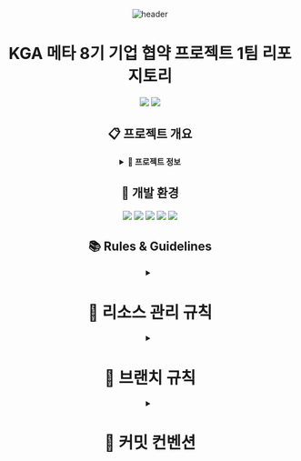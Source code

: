 <div align="center">

![header](https://capsule-render.vercel.app/api?type=transparent&color=39FF14&height=150&section=header&text=Project%20DM&fontSize=50&animation=fadeIn&fontColor=39FF14&desc=KGAMeta8th%20CompanyContractProject&descSize=25&descAlignY=75)

# KGA 메타 8기 기업 협약 프로젝트 1팀 리포지토리

<p align="center">
  <!-- 프로젝트에 맞는 뱃지로 교체하세요 -->
  <img src="https://img.shields.io/badge/Unity_VR-FF4154?style=for-the-badge&logo=git&VR=white"/>
  <img src="https://img.shields.io/badge/Development-4B32C3?style=for-the-badge&logo=dev.to&logoColor=white"/>
  <!-- 더 많은 뱃지는 https://shields.io/ 에서 생성할 수 있습니다 -->
</p>

## 📋 프로젝트 개요

<details>
<summary><b>📌 프로젝트 정보</b></summary>
<div align="center">

━━━━━━━━━━━━━━━━━━━━━━

### 🎯 프로젝트 분류

#### • Unity XR 을 이용한 VR 리듬게임 프로젝트

━━━━━━━━━━━━━━━━━━━━━━

### 👥 개발 인원

#### • [개발자]

최현성

김진

김현지

류지형

김범희

#### • [기획자]

김성연

이은영

허 웅

최민석

김윤성

━━━━━━━━━━━━━━━━━━━━━━

</div>
</details>

## 🔧 개발 환경

<p align="center">
  <img src="https://img.shields.io/badge/Unity_2020.3.18f1-000000?style=for-the-badge&logo=unity&logoColor=white"/>
  <img src="https://img.shields.io/badge/Visual_Studio-5C2D91?style=for-the-badge&logo=v&logoColor=white"/>
  <img src="https://img.shields.io/badge/VS_Code-007ACC?style=for-the-badge&logo=v&logoColor=white"/>
  <img src="https://img.shields.io/badge/Git-F05032?style=for-the-badge&logo=git&logoColor=white"/>
  <img src="https://img.shields.io/badge/Fork-0052CC?style=for-the-badge&logo=gitkraken&logoColor=white"/>
</p>

## 📚 Rules & Guidelines

<details>
<summary><h1>📁 리소스 관리 규칙</h1></summary>
<div align="center">

### ⚙️ 에셋 관리 규칙

━━━━━━━━━━━━━━━━━━━━━━

#### • 외부 에셋 설치

구글 드라이브의 External 압축파일을 Asset 폴더 내 설치  
 에셋 스토어 패키지는 반드시 팀장과 상의 후 설치

━━━━━━━━━━━━━━━━━━━━━━

#### • 신규 에셋 추가

External 폴더에 임포트 후 압축하여 드라이브 업로드  
 파일명: `External_MMDD_HHMM` (예: External_1227_1800)  
 추가된 에셋 정보를 팀 디스코드에 공유

━━━━━━━━━━━━━━━━━━━━━━

#### • 에셋 네이밍 규칙

영문 사용 (한글 사용 금지)  
 띄어쓰기 대신 카멜케이스 사용  
 프리팹: `Pref_기능명`  
 머티리얼: `Mat_용도명`  
 텍스처: `Tex_용도명`

━━━━━━━━━━━━━━━━━━━━━━

</div>
</details>

<details>
<summary><h1>📝 브랜치 규칙</h1></summary>
<div align="center">

### 🌿 브랜치 관리

━━━━━━━━━━━━━━━━━━━━━━

#### • `main` 브랜치

팀장(최현성) 관리  
 안정적인 빌드 버전만 유지  
 직접 커밋 금지

━━━━━━━━━━━━━━━━━━━━━━

#### • `designers` 브랜치

기획팀 전용 작업 공간  
 기획 문서 및 리소스 관리  
 머지 시 반드시 Pull Request 사용

━━━━━━━━━━━━━━━━━━━━━━

#### • `Dev_'개인이름'` 브랜치

개발자 개인 작업 공간  
 작업 완료 후 main에 PR 요청

━━━━━━━━━━━━━━━━━━━━━━

### 🔄 Pull Request 규칙

#### • PR 생성 시 필수 정보

작업 내용 상세 기술  
 관련 이슈 번호 태그

━━━━━━━━━━━━━━━━━━━━━━

</div>
</details>

<details>
<summary><h1>💬 커밋 컨벤션</h1></summary>
<div align="center">

#### 📝 커밋 메시지 구조

━━━━━━━━━━━━━━━━━━━━━━

#### • 기본 구조

[커밋 유형] 커밋 제목
<br></br>
[Body]

커밋 내용 상세 설명

&nbsp;- 첫 번째 변경 사항

&nbsp;- 두 번째 변경 사항
<br></br>
[Todo]

할일 목록 상세 설명

@할일 카테고리

&nbsp;- 실제 태스크

&nbsp;- (issue)실제 태스크
<br></br>
[Footer]

이슈 번호 참조

&nbsp;- Closes/Fixes #123 (해당 이슈가 자동으로 종료됨)

&nbsp;- Related to #124, #125 (관련 이슈 링크만 걸림, 종료되지 않음)
<br></br>
━━━━━━━━━━━━━━━━━━━━━━

#### • 커밋 타입 종류

| 타입             | 설명                                              |
| ---------------- | ------------------------------------------------- |
| feat             | 새로운 기능 추가                                  |
| fix              | 버그 수정                                         |
| docs             | 문서 수정                                         |
| style            | 코드 포맷팅, 세미콜론 누락, 코드 변경이 없는 경우 |
| refactor         | 코드 리팩토링                                     |
| test             | 테스트 코드 추가                                  |
| chore            | 빌드 업무 수정, 패키지 매니저 수정                |
| design           | UI/UX 디자인 변경                                 |
| comment          | 필요한 주석 추가 및 변경                          |
| rename           | 파일 혹은 폴더명을 수정하거나 옮기는 작업         |
| remove           | 파일을 삭제하는 작업                              |
| !BREAKING CHANGE | 커다란 API 변경                                   |
| !HOTFIX          | 급하게 치명적인 버그를 고치는 경우                |

━━━━━━━━━━━━━━━━━━━━━━

<div align="center">

### • 커밋 메시지 예시

[feat]
실시간 채팅 시스템 구현
<br></br>
[Body]

&nbsp;- 1:1 채팅방 생성 및 관리 기능

&nbsp;- 이모티콘 시스템 통합

&nbsp;- 채팅 히스토리 저장 구현

&nbsp;- 실시간 메시지 알림 기능
<br></br>
[Todo]

&nbsp;- 채팅 메시지 암호화 기능 추가

&nbsp;- 이모티콘 크기 최적화 작업

&nbsp;- 채팅 히스토리 백업 시스템 구현

&nbsp;- 오프라인 메시지 처리 로직 개선

&nbsp;- 채팅방 최대 인원 제한 기능 추가
<br></br>
[Footer]

Closes #128

&nbsp;Related to #125, #126

</div>

━━━━━━━━━━━━━━━━━━━━━━

</div>
</details<details>
<summary><h1>📋 Daily Development Log 사용 설명</h1></summary>
<div align="center">

## 📌 개요

이 GitHub 액션은 커밋 메시지를 기반으로 일일 개발 로그를 자동으로 생성하고 관리합니다. 브랜치별 작업 내역과 TODO 항목을 체계적으로 관리할 수 있습니다.

## 🔧 주요 기능

### ✨ 일일 개발 로그 자동 생성

&nbsp;&nbsp;&nbsp;• 당일 날짜의 개발 로그 이슈 자동 생성<br>
&nbsp;&nbsp;&nbsp;• 브랜치별 커밋 내역 정리<br>
&nbsp;&nbsp;&nbsp;• TODO 항목 관리<br>

### 🌿 브랜치 관리

&nbsp;&nbsp;&nbsp;• 브랜치별 커밋 히스토리 누적<br>
&nbsp;&nbsp;&nbsp;• 커밋 상세 정보 (시간, 작성자, 타입) 표시<br>
&nbsp;&nbsp;&nbsp;• 관련 이슈 연결<br>

### 📝 TODO 관리

&nbsp;&nbsp;&nbsp;• 체크박스 형식의 TODO 항목 관리<br>
&nbsp;&nbsp;&nbsp;• 이전 날짜의 미완료 TODO 자동 이전<br>
&nbsp;&nbsp;&nbsp;• TODO 상태 (완료/미완료) 보존<br>
&nbsp;&nbsp;&nbsp;• 중복 TODO 처리<br>
&nbsp;&nbsp;&nbsp;• @카테고리 문법으로 TODO 항목 분류<br>
&nbsp;&nbsp;&nbsp;• 대소문자 구분 없는 카테고리 처리<br>
&nbsp;&nbsp;&nbsp;• 미분류 항목을 위한 General 카테고리 자동 생성<br>
&nbsp;&nbsp;&nbsp;• 카테고리별 완료/전체 통계 자동 생성 (예: Combat (2/5))<br>
&nbsp;&nbsp;&nbsp;• (issue) 접두사로 할일 항목 자동 이슈화<br>

### 💫 카테고리 기능 사용법

```markdown
[Todo]
@Combat

- 몬스터 전투 시스템 구현
- 플레이어 공격 패턴 추가
- (issue) 보스 AI 패턴 최적화 필요

@UI

- 전투 UI 레이아웃 디자인
- 데미지 표시 효과 구현

@Sound

- 전투 효과음 추가
- BGM 전환 시스템 구현

- 버그 수정 및 테스트 (자동으로 General 카테고리로 분류)
```

### 📑 카테고리 표시 형식

```markdown
<details>
<summary>📑 General (0/1)</summary>
- [ ] 버그 수정 및 테스트
</details>

<details>
<summary>📑 Combat (1/3)</summary>
- [ ] 몬스터 전투 시스템 구현
- [x] 플레이어 공격 패턴 추가
- [ ] #123 (자동 생성된 보스 AI 이슈)
</details>

<details>
<summary>📑 UI (0/2)</summary>
- [ ] 전투 UI 레이아웃 디자인
- [ ] 데미지 표시 효과 구현
</details>
```

### ✨ 카테고리 기능 특징

&nbsp;&nbsp;&nbsp;• `@카테고리명`으로 새 카테고리 생성 또는 전환<br>
&nbsp;&nbsp;&nbsp;• 대소문자 구분 없이 동일 카테고리로 처리 (@COMBAT = @Combat)<br>
&nbsp;&nbsp;&nbsp;• 원본 카테고리의 대소문자는 표시에서 유지<br>
&nbsp;&nbsp;&nbsp;• 카테고리 없는 항목은 자동으로 General에 포함<br>
&nbsp;&nbsp;&nbsp;• 카테고리별로 접었다 펼 수 있는 details 태그로 정리<br>
&nbsp;&nbsp;&nbsp;• 각 카테고리의 진행 상황이 (완료/전체) 형식으로 표시<br>
&nbsp;&nbsp;&nbsp;• `(issue)` 접두사가 붙은 항목은 자동으로 이슈로 생성되고 번호로 대체<br>

## ⚙️ 환경 설정

`.github/workflows/create-issue-from-commit.yml` 파일에서 다음 설정을 변경할 수 있습니다:

```yaml
env:
  TIMEZONE: "Asia/Seoul" # 타임존 설정
  ISSUE_PREFIX: "📅" # 이슈 제목 접두사
  ISSUE_LABEL: "daily-log" # 기본 라벨
  EXCLUDED_COMMITS: "^(chore|docs|style):" # 제외할 커밋 타입
```

## 📋 자동 생성되는 이슈 형식

```markdown
# 📅 Daily Development Log (YYYY-MM-DD) - Repository Name

<div align="center">

## 📊 Branch Summary

</div>

<details>
<summary><h3>✨ Branch Name</h3></summary>
커밋 상세 내용
</details>

<div align="center">

## 📝 Todo

</div>

- [ ] TODO 항목 1
- [x] TODO 항목 2 (완료됨)
```

## ⚠️ 주의사항

&nbsp;&nbsp;&nbsp;1. 커밋 메시지 형식을 정확히 지켜주세요.<br>
&nbsp;&nbsp;&nbsp;2. TODO 항목은 `-`로 시작해야 합니다.<br>
&nbsp;&nbsp;&nbsp;3. 이전 날짜의 이슈는 자동으로 닫힙니다.<br>

</div>
</details>

</div>
